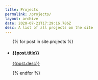 ```yaml
---
title: Projects
permalink: /projects/
layout: archive
date: 2020-07-21T17:29:16.786Z
desc: A list of all projects on the site
---
```

<ul>
  {% for post in site.projects %}
		<li class="archive-card">
		<a href="{{ post.url }}">
			<div style="background-image:url({{post.image}});">
      	<h4>{{post.title}}</h4>
			</div>
      <p>{{post.desc}}</p>
		</a>
    </li>
  {% endfor %}
</ul>
